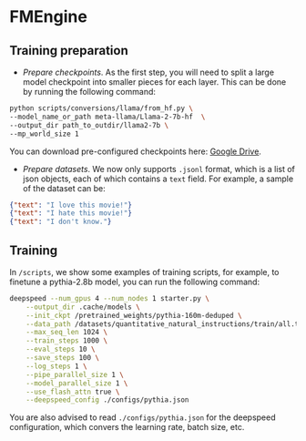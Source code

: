# FMEngine

## Training preparation

* *Prepare checkpoints*. As the first step, you will need to split a large model checkpoint into smaller pieces for each layer. This can be done by running the following command:

```bash
python scripts/conversions/llama/from_hf.py \
--model_name_or_path meta-llama/Llama-2-7b-hf  \
--output_dir path_to_outdir/llama2-7b \
--mp_world_size 1
```

You can download pre-configured checkpoints here: [Google Drive](https://drive.google.com/drive/folders/1rKfR-rJFsV5VFpC_Y9FjUynDUdkg45Lk?usp=sharing).

* *Prepare datasets*. We now only supports `.jsonl` format, which is a list of json objects, each of which contains a `text` field. For example, a sample of the dataset can be:

```json
{"text": "I love this movie!"}
{"text": "I hate this movie!"}
{"text": "I don't know."}
```

## Training

In `/scripts`, we show some examples of training scripts, for example, to finetune a pythia-2.8b model, you can run the following command:
``` bash
deepspeed --num_gpus 4 --num_nodes 1 starter.py \
    --output_dir .cache/models \
    --init_ckpt /pretrained_weights/pythia-160m-deduped \
    --data_path /datasets/quantitative_natural_instructions/train/all.train.jsonl \
    --max_seq_len 1024 \
    --train_steps 1000 \
    --eval_steps 10 \
    --save_steps 100 \
    --log_steps 1 \
    --pipe_parallel_size 1 \
    --model_parallel_size 1 \
    --use_flash_attn true \
    --deepspeed_config ./configs/pythia.json
```

You are also advised to read `./configs/pythia.json` for the deepspeed configuration, which convers the learning rate, batch size, etc.